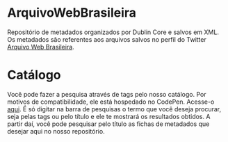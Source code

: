 # ArquivoWebBrasileira
Repositório de metadados organizados por Dublin Core e salvos em XML. Os metadados são referentes aos arquivos salvos no perfil do Twitter [Arquivo Web Brasileira](https://twitter.com/arquivowebbr).

# Catálogo

Você pode fazer a pesquisa através de tags pelo nosso catálogo. Por motivos de compatibilidade, ele está hospedado no CodePen. Acesse-o [aqui](https://codepen.io/macintosh64/pen/vYZZPee). É só digitar na barra de pesquisas o termo que você deseja procurar, seja pelas tags ou pelo título e ele te mostrará os resultados obtidos. A partir daí, você pode pesquisar pelo título as fichas de metadados que desejar aqui no nosso repositório.
